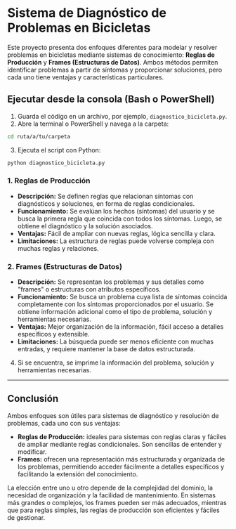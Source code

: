 
# Sistema de Diagnóstico de Problemas en Bicicletas

Este proyecto presenta dos enfoques diferentes para modelar y resolver problemas en bicicletas mediante sistemas de conocimiento: **Reglas de Producción** y **Frames (Estructuras de Datos)**. Ambos métodos permiten identificar problemas a partir de síntomas y proporcionar soluciones, pero cada uno tiene ventajas y características particulares.

## Ejecutar desde la consola (Bash o PowerShell)

1. Guarda el código en un archivo, por ejemplo, `diagnostico_bicicleta.py`.
2. Abre la terminal o PowerShell y navega a la carpeta:

```bash
cd ruta/a/tu/carpeta
```

3. Ejecuta el script con Python:

```bash
python diagnostico_bicicleta.py
```


### 1. Reglas de Producción

- **Descripción:** Se definen reglas que relacionan síntomas con diagnósticos y soluciones, en forma de reglas condicionales.
- **Funcionamiento:** Se evalúan los hechos (síntomas) del usuario y se busca la primera regla que coincida con todos los síntomas. Luego, se obtiene el diagnóstico y la solución asociados.
- **Ventajas:** Fácil de ampliar con nuevas reglas, lógica sencilla y clara.
- **Limitaciones:** La estructura de reglas puede volverse compleja con muchas reglas y relaciones.

### 2. Frames (Estructuras de Datos)

- **Descripción:** Se representan los problemas y sus detalles como "frames" o estructuras con atributos específicos.
- **Funcionamiento:** Se busca un problema cuya lista de síntomas coincida completamente con los síntomas proporcionados por el usuario. Se obtiene información adicional como el tipo de problema, solución y herramientas necesarias.
- **Ventajas:** Mejor organización de la información, fácil acceso a detalles específicos y extensible.
- **Limitaciones:** La búsqueda puede ser menos eficiente con muchas entradas, y requiere mantener la base de datos estructurada.


4. Si se encuentra, se imprime la información del problema, solución y herramientas necesarias.

---

## Conclusión

Ambos enfoques son útiles para sistemas de diagnóstico y resolución de problemas, cada uno con sus ventajas:

- **Reglas de Producción:** ideales para sistemas con reglas claras y fáciles de ampliar mediante reglas condicionales. Son sencillas de entender y modificar.
- **Frames:** ofrecen una representación más estructurada y organizada de los problemas, permitiendo acceder fácilmente a detalles específicos y facilitando la extensión del conocimiento.

La elección entre uno u otro depende de la complejidad del dominio, la necesidad de organización y la facilidad de mantenimiento. En sistemas más grandes o complejos, los frames pueden ser más adecuados, mientras que para reglas simples, las reglas de producción son eficientes y fáciles de gestionar.

